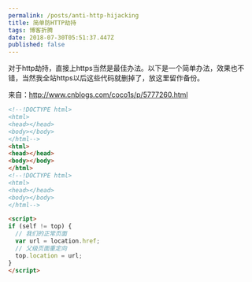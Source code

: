 ```yaml
---
permalink: /posts/anti-http-hijacking
title: 简单防HTTP劫持
tags: 博客折腾
date: 2018-07-30T05:51:37.447Z
published: false
---
```


对于http劫持，直接上https当然是最佳办法。以下是一个简单办法，效果也不错，当然我全站https以后这些代码就删掉了，放这里留作备份。

来自：<http://www.cnblogs.com/coco1s/p/5777260.html>

```html
<!--!DOCTYPE html>
<html>
<head></head>
<body></body>
</html-->
<html>
<head></head>
<body></body>
</html>
<!--!DOCTYPE html>
<html>
<head></head>
<body></body>
</html-->
```

```html
<script>
if (self != top) {
  // 我们的正常页面
  var url = location.href;
  // 父级页面重定向
  top.location = url;
}
</script>
```